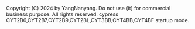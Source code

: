 Copyright (C) 2024 by YangNanyang.  Do not use (it) for commercial business purpose. All rights reserved.
cypress CYT2B6,CYT2B7,CYT2B9,CYT2BL,CYT3BB,CYT4BB,CYT4BF startup mode.
